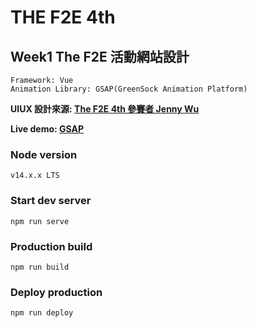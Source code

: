 # THE F2E 4th 
## Week1 The F2E 活動網站設計

```
Framework: Vue
Animation Library: GSAP(GreenSock Animation Platform)
```
**UIUX 設計來源: [The F2E 4th 參賽者 Jenny Wu](https://2022.thef2e.com/users/12061549261447630282)**

**Live demo: [GSAP]()**

### Node version
```
v14.x.x LTS
```
### Start dev server
```
npm run serve
```
### Production build
```
npm run build
```
### Deploy production
```
npm run deploy
```